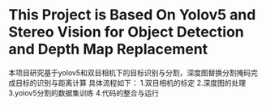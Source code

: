 # This Project is Based On Yolov5 and Stereo Vision for Object Detection and Depth Map Replacement
本项目研究基于yolov5和双目相机下的目标识别与分割，深度图替换分割掩码完成目标的识别与距离计算
具体流程如下：
1.双目相机的标定
2.深度图的处理
3.yolov5分割的数据集训练
4.代码的整合与运行
